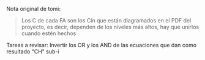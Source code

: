 Nota original de tomi:
> Los C de cada FA son los Cin que están diagramados en el PDF del proyecto, es decir, dependen de los niveles más altos, hay que unirlos cuando estén hechos

Tareas a revisar:
Invertir los OR y los AND de las ecuaciones que dan como resultado "CH" sub-i
